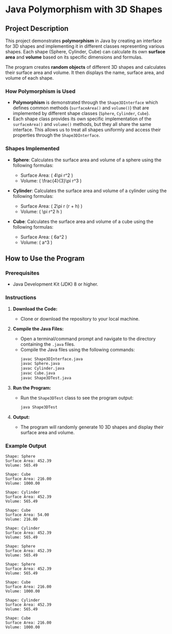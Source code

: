 # Java Polymorphism with 3D Shapes

## Project Description

This project demonstrates **polymorphism** in Java by creating an interface for 3D shapes and implementing it in different classes representing various shapes. Each shape (Sphere, Cylinder, Cube) can calculate its own **surface area** and **volume** based on its specific dimensions and formulas.

The program creates **random objects** of different 3D shapes and calculates their surface area and volume. It then displays the name, surface area, and volume of each shape.

### How Polymorphism is Used

- **Polymorphism** is demonstrated through the `Shape3DInterface` which defines common methods (`surfaceArea()` and `volume()`) that are implemented by different shape classes (`Sphere`, `Cylinder`, `Cube`).
- Each shape class provides its own specific implementation of the `surfaceArea()` and `volume()` methods, but they all share the same interface. This allows us to treat all shapes uniformly and access their properties through the `Shape3DInterface`.
  
### Shapes Implemented

- **Sphere**: Calculates the surface area and volume of a sphere using the following formulas:
  - Surface Area: \( 4\pi r^2 \)
  - Volume: \( \frac{4}{3}\pi r^3 \)
  
- **Cylinder**: Calculates the surface area and volume of a cylinder using the following formulas:
  - Surface Area: \( 2\pi r (r + h) \)
  - Volume: \( \pi r^2 h \)
  
- **Cube**: Calculates the surface area and volume of a cube using the following formulas:
  - Surface Area: \( 6a^2 \)
  - Volume: \( a^3 \)

## How to Use the Program

### Prerequisites

- Java Development Kit (JDK) 8 or higher.

### Instructions

1. **Download the Code:**
   - Clone or download the repository to your local machine.

2. **Compile the Java Files:**
   - Open a terminal/command prompt and navigate to the directory containing the `.java` files.
   - Compile the Java files using the following commands:
     ```bash
     javac Shape3DInterface.java
     javac Sphere.java
     javac Cylinder.java
     javac Cube.java
     javac Shape3DTest.java
     ```

3. **Run the Program:**
   - Run the `Shape3DTest` class to see the program output:
     ```bash
     java Shape3DTest
     ```

4. **Output:**
   - The program will randomly generate 10 3D shapes and display their surface area and volume.

### Example Output

```plaintext
Shape: Sphere
Surface Area: 452.39
Volume: 565.49

Shape: Cube
Surface Area: 216.00
Volume: 1000.00

Shape: Cylinder
Surface Area: 452.39
Volume: 565.49

Shape: Cube
Surface Area: 54.00
Volume: 216.00

Shape: Cylinder
Surface Area: 452.39
Volume: 565.49

Shape: Sphere
Surface Area: 452.39
Volume: 565.49

Shape: Sphere
Surface Area: 452.39
Volume: 565.49

Shape: Cube
Surface Area: 216.00
Volume: 1000.00

Shape: Cylinder
Surface Area: 452.39
Volume: 565.49

Shape: Cube
Surface Area: 216.00
Volume: 1000.00
